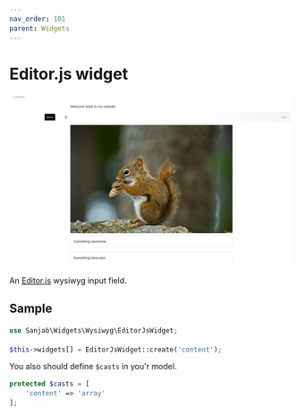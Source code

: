 ```yaml
---
nav_order: 101
parent: Widgets
---
```

# Editor.js widget
![Editor.js widget](../images/screenshots/widgets/editorjs.jpg)

An [Editor.js](https://github.com/codex-team/editor.js) wysiwyg input field.

## Sample
```php
use Sanjab\Widgets\Wysiwyg\EditorJsWidget;

$this->widgets[] = EditorJsWidget::create('content');
```

You also should define `$casts` in you'r model.
```php
protected $casts = [
    'content' => 'array'
];
```
